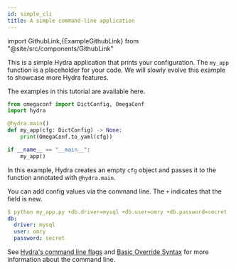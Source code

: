 ```yaml
---
id: simple_cli
title: A simple command-line application
---
```


import GithubLink,{ExampleGithubLink} from "@site/src/components/GithubLink"

<ExampleGithubLink to="examples/tutorials/basic/your_first_hydra_app/1_simple_cli/my_app.py"/>

This is a simple Hydra application that prints your configuration.
The `my_app` function is a placeholder for your code.
We will slowly evolve this example to showcase more Hydra features.

The examples in this tutorial are available <GithubLink to="examples/tutorials/basic">here</GithubLink>.

```python title="my_app.py"
from omegaconf import DictConfig, OmegaConf
import hydra

@hydra.main()
def my_app(cfg: DictConfig) -> None:
    print(OmegaConf.to_yaml(cfg))

if __name__ == "__main__":
    my_app()
```
In this example, Hydra creates an empty `cfg` object and passes it to the function annotated with `@hydra.main`.

You can add config values via the command line. The `+` indicates that the field is new.

```yaml
$ python my_app.py +db.driver=mysql +db.user=omry +db.password=secret
db:
  driver: mysql
  user: omry
  password: secret
```

See [Hydra's command line flags](advanced/hydra-command-line-flags.md) and
[Basic Override Syntax](advanced/override_grammar/basic.md) for more information about the command line.
